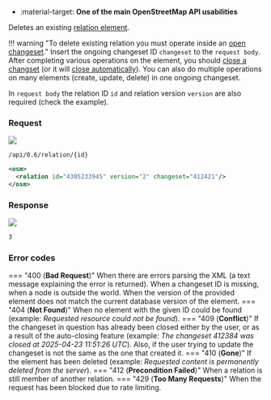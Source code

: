 <div class="grid cards" markdown>

- :material-target: **One of the main OpenStreetMap API usabilities**

</div>

Deletes an existing [relation element](../general_information/elements.md#elements-description).

!!! warning "To delete existing relation you must operate inside an [open changeset](open_changeset.md)."
    Insert the ongoing changeset ID `changeset` to the `request body`. After completing various operations on the element, you should [close a changset](close_changeset.md) (or it will [close automatically](../general_information/changesets.md#changesets-attributes)). You can also do multiple operations on many elements (create, update, delete) in one ongoing changeset.

In `request body` the relation ID `id` and relation version `version` are also required (check the example).

### Request

![](https://img.shields.io/badge/DELETE-red)

```
/api/0.6/relation/{id}
```

``` xml title="deleteRelationBody_example.xml" linenums="1" hl_lines="2"
<osm>
  <relation id="4305233945" version="2" changeset="412421"/>
</osm>
```

### Response

![](https://img.shields.io/badge/Response-200%20OK-brightgreen)

``` xml title="succesDeleteRelation_example.xml" linenums="1"
3
```

### Error codes

=== "400 (**Bad Request**)"
    When there are errors parsing the XML (a text message explaining the error is returned). When a changeset ID is missing, when a node is outside the world. When the version of the provided element does not match the current database version of the element.
=== "404 (**Not Found**)"
    When no element with the given ID could be found (example: *Requested resource could not be found*).
=== "409 (**Conflict**)"
    If the changeset in question has already been closed either by the user, or as a result of the auto-closing feature (example: *The changeset 412384 was closed at 2025-04-23 11:51:26 UTC*). Also, if the user trying to update the changeset is not the same as the one that created it.
=== "410 (**Gone**)"
    If the element has been deleted (example: *Requested content is permanently deleted from the server*).
=== "412 (**Precondition Failed**)"
    When a relation is still member of another relation.
=== "429 (**Too Many Requests**)"
    When the request has been blocked due to rate limiting.